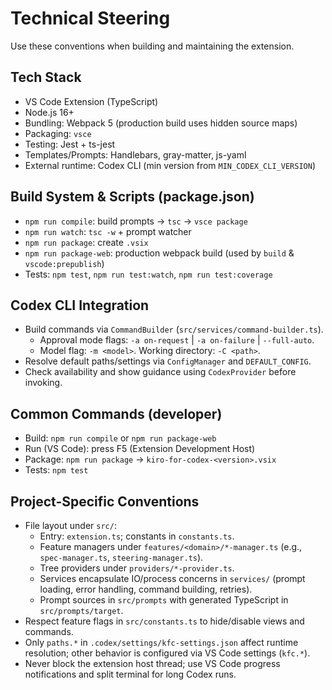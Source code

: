 # Technical Steering

Use these conventions when building and maintaining the extension.

## Tech Stack
- VS Code Extension (TypeScript)
- Node.js 16+
- Bundling: Webpack 5 (production build uses hidden source maps)
- Packaging: `vsce`
- Testing: Jest + ts-jest
- Templates/Prompts: Handlebars, gray-matter, js-yaml
- External runtime: Codex CLI (min version from `MIN_CODEX_CLI_VERSION`)

## Build System & Scripts (package.json)
- `npm run compile`: build prompts → `tsc` → `vsce package`
- `npm run watch`: `tsc -w` + prompt watcher
- `npm run package`: create `.vsix`
- `npm run package-web`: production webpack build (used by `build` & `vscode:prepublish`)
- Tests: `npm test`, `npm run test:watch`, `npm run test:coverage`

## Codex CLI Integration
- Build commands via `CommandBuilder` (`src/services/command-builder.ts`).
  - Approval mode flags: `-a on-request` | `-a on-failure` | `--full-auto`.
  - Model flag: `-m <model>`. Working directory: `-C <path>`.
- Resolve default paths/settings via `ConfigManager` and `DEFAULT_CONFIG`.
- Check availability and show guidance using `CodexProvider` before invoking.

## Common Commands (developer)
- Build: `npm run compile` or `npm run package-web`
- Run (VS Code): press F5 (Extension Development Host)
- Package: `npm run package` → `kiro-for-codex-<version>.vsix`
- Tests: `npm test`

## Project-Specific Conventions
- File layout under `src/`:
  - Entry: `extension.ts`; constants in `constants.ts`.
  - Feature managers under `features/<domain>/*-manager.ts` (e.g., `spec-manager.ts`, `steering-manager.ts`).
  - Tree providers under `providers/*-provider.ts`.
  - Services encapsulate IO/process concerns in `services/` (prompt loading, error handling, command building, retries).
  - Prompt sources in `src/prompts` with generated TypeScript in `src/prompts/target`.
- Respect feature flags in `src/constants.ts` to hide/disable views and commands.
- Only `paths.*` in `.codex/settings/kfc-settings.json` affect runtime resolution; other behavior is configured via VS Code settings (`kfc.*`).
- Never block the extension host thread; use VS Code progress notifications and split terminal for long Codex runs.

